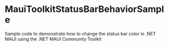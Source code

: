 # MauiToolkitStatusBarBehaviorSample
 Sample code to demonstrate how to change the status bar color in .NET MAUI using the .NET MAUI Community Toolkit

